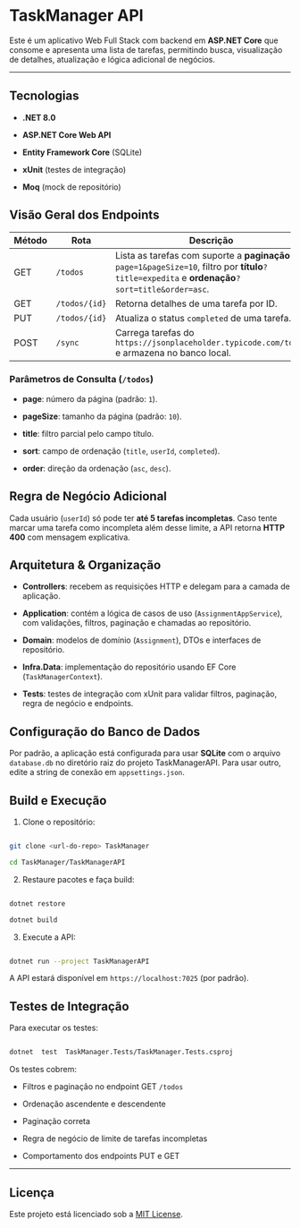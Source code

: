 ﻿
# TaskManager API

  

Este é um aplicativo Web Full Stack com backend em **ASP.NET Core** que consome e apresenta uma lista de tarefas, permitindo busca, visualização de detalhes, atualização e lógica adicional de negócios.

  

---

  

## Tecnologias

  

-  **.NET 8.0**

-  **ASP.NET Core Web API**

-  **Entity Framework Core** (SQLite)

-  **xUnit** (testes de integração)

-  **Moq** (mock de repositório)

  

## Visão Geral dos Endpoints

| Método  | Rota | Descrição |
|--|--|--|
| GET | `/todos` | Lista as tarefas com suporte a **paginação**`?page=1&pageSize=10`, filtro por **título**`?title=expedita` e **ordenação**`?sort=title&order=asc`. |
| GET | `/todos/{id}` | Retorna detalhes de uma tarefa por ID. |
| PUT | `/todos/{id}` | Atualiza o status `completed` de uma tarefa. |
| POST | `/sync` | Carrega tarefas do `https://jsonplaceholder.typicode.com/todos` e armazena no banco local. |

### Parâmetros de Consulta (`/todos`)

  

-  **page**: número da página (padrão: `1`).

-  **pageSize**: tamanho da página (padrão: `10`).

-  **title**: filtro parcial pelo campo título.

-  **sort**: campo de ordenação (`title`, `userId`, `completed`).

-  **order**: direção da ordenação (`asc`, `desc`).

  

## Regra de Negócio Adicional

  

Cada usuário (`userId`) só pode ter **até 5 tarefas incompletas**. Caso tente marcar uma tarefa como incompleta além desse limite, a API retorna **HTTP 400** com mensagem explicativa.

  

## Arquitetura & Organização

  

-  **Controllers**: recebem as requisições HTTP e delegam para a camada de aplicação.

-  **Application**: contém a lógica de casos de uso (`AssignmentAppService`), com validações, filtros, paginação e chamadas ao repositório.

-  **Domain**: modelos de domínio (`Assignment`), DTOs e interfaces de repositório.

-  **Infra.Data**: implementação do repositório usando EF Core (`TaskManagerContext`).

-  **Tests**: testes de integração com xUnit para validar filtros, paginação, regra de negócio e endpoints.

  

## Configuração do Banco de Dados

  

Por padrão, a aplicação está configurada para usar **SQLite** com o arquivo `database.db` no diretório raiz do projeto TaskManagerAPI. Para usar outro, edite a string de conexão em `appsettings.json`.

  

## Build e Execução

  

1. Clone o repositório:

```bash

git clone <url-do-repo> TaskManager

cd TaskManager/TaskManagerAPI

```

2. Restaure pacotes e faça build:

```bash

dotnet restore

dotnet build

```

3. Execute a API:

```bash

dotnet run --project TaskManagerAPI

```

A API estará disponível em `https://localhost:7025` (por padrão).

  

## Testes de Integração

  

Para executar os testes:

  

```bash

dotnet  test  TaskManager.Tests/TaskManager.Tests.csproj

```

  

Os testes cobrem:

  

- Filtros e paginação no endpoint GET `/todos`

- Ordenação ascendente e descendente

- Paginação correta

- Regra de negócio de limite de tarefas incompletas

- Comportamento dos endpoints PUT e GET

  

---


  

## Licença

  

Este projeto está licenciado sob a [MIT License](LICENSE).
